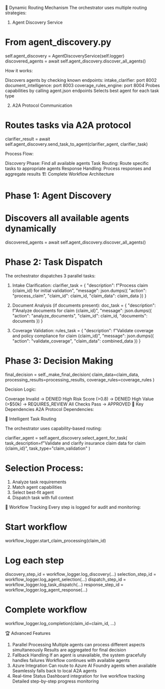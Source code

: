 🔄 Dynamic Routing Mechanism
The orchestrator uses multiple routing strategies:

1. Agent Discovery Service

# From agent_discovery.py
self.agent_discovery = AgentDiscoveryService(self.logger)
discovered_agents = await self.agent_discovery.discover_all_agents()


How it works:

Discovers agents by checking known endpoints:
intake_clarifier: port 8002
document_intelligence: port 8003
coverage_rules_engine: port 8004
Probes capabilities by calling agent.json endpoints
Selects best agent for each task type


2. A2A Protocol Communication
# Routes tasks via A2A protocol
clarifier_result = await self.agent_discovery.send_task_to_agent(clarifier_agent, clarifier_task)


Process Flow:

Discovery Phase: Find all available agents
Task Routing: Route specific tasks to appropriate agents
Response Handling: Process responses and aggregate results
🏗️ Complete Workflow Architecture


# Phase 1: Agent Discovery
# Discovers all available agents dynamically
discovered_agents = await self.agent_discovery.discover_all_agents()



# Phase 2: Task Dispatch
The orchestrator dispatches 3 parallel tasks:

1. Intake Clarification:
clarifier_task = {
    "description": f"Process claim {claim_id} for initial validation",
    "message": json.dumps({
        "action": "process_claim",
        "claim_id": claim_id,
        "claim_data": claim_data
    })
}

2. Document Analysis (if documents present):
doc_task = {
    "description": f"Analyze documents for claim {claim_id}",
    "message": json.dumps({
        "action": "analyze_documents",
        "claim_id": claim_id,
        "documents": documents
    })
}


3. Coverage Validation:
rules_task = {
    "description": f"Validate coverage and policy compliance for claim {claim_id}",
    "message": json.dumps({
        "action": "validate_coverage",
        "claim_data": combined_data
    })
}


# Phase 3: Decision Making
final_decision = self._make_final_decision(
    claim_data=claim_data,
    processing_results=processing_results,
    coverage_rules=coverage_rules
)

Decision Logic:

Coverage Invalid → DENIED
High Risk Score (>0.8) → DENIED
High Value (>$50k) → REQUIRES_REVIEW
All Checks Pass → APPROVED
🔧 Key Dependencies
A2A Protocol Dependencies:



🎯 Intelligent Task Routing

The orchestrator uses capability-based routing:

clarifier_agent = self.agent_discovery.select_agent_for_task(
    task_description=f"Validate and clarify insurance claim data for claim {claim_id}",
    task_type="claim_validation"
)

# Selection Process:

1. Analyze task requirements
2. Match agent capabilities
3. Select best-fit agent
4. Dispatch task with full context


🔄 Workflow Tracking
Every step is logged for audit and monitoring:
# Start workflow
workflow_logger.start_claim_processing(claim_id)

# Log each step
discovery_step_id = workflow_logger.log_discovery(...)
selection_step_id = workflow_logger.log_agent_selection(...)
dispatch_step_id = workflow_logger.log_task_dispatch(...)
response_step_id = workflow_logger.log_agent_response(...)

# Complete workflow
workflow_logger.log_completion(claim_id=claim_id, ...)




🏆 Advanced Features
1. Parallel Processing
Multiple agents can process different aspects simultaneously
Results are aggregated for final decision
2. Fallback Handling
If an agent is unavailable, the system gracefully handles failures
Workflow continues with available agents
3. Azure Integration
Can route to Azure AI Foundry agents when available
Seamlessly falls back to local A2A agents
4. Real-time Status
Dashboard integration for live workflow tracking
Detailed step-by-step progress monitoring